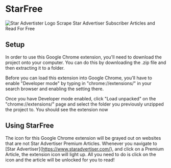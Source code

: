 # StarFree
![Star Advertister Logo](https://www.catholiccharitieshawaii.org/wp-content/uploads/2016/04/Star-Advertiser-logo.jpg)
Scrape Star Advertiser Subscriber Articles and Read For Free

## Setup
In order to use this Google Chrome extension, you'll need to download the project onto your computer. 
You can do this by downloading the .zip file and then extracting it to a folder.

Before you can load this extension into Google Chrome, you'll have to enable "Developer mode" by typing in "chrome://extensions/" in your search browser and enabling the setting there. 

Once you have Developer mode enabled, click "Load unpacked" on the "chrome://extensions/" page and select the folder you previously unzipped the project to. You should see the extension now 

## Using StarFree
The icon for this Google Chrome extension will be grayed out on websites that are not Star Advertiser Premium Articles. 
Whenever you navigate to [Star Advertiser]{https://www.staradvertiser.com/}, and click on a Premium Article, the extension icon will light up. 
All you need to do is click on the icon and the article will be unlocked for you to read!